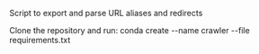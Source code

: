Script to export and parse URL aliases and redirects

Clone the repository and run:
conda create --name crawler --file requirements.txt